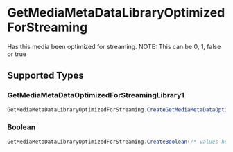 # GetMediaMetaDataLibraryOptimizedForStreaming

Has this media been optimized for streaming. NOTE: This can be 0, 1, false or true



## Supported Types

### GetMediaMetaDataOptimizedForStreamingLibrary1

```csharp
GetMediaMetaDataLibraryOptimizedForStreaming.CreateGetMediaMetaDataOptimizedForStreamingLibrary1(/* values here */);
```

### Boolean

```csharp
GetMediaMetaDataLibraryOptimizedForStreaming.CreateBoolean(/* values here */);
```
